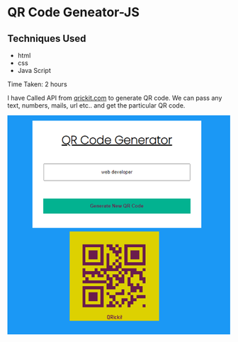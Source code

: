 # QR Code Geneator-JS

## Techniques Used
- html
- css
- Java Script

Time Taken: 2 hours

I have Called API from [qrickit.com](https://qrickit.com/qrickit_apps/qrickit_api.php) to generate QR code.  We can pass any text, numbers, mails, url etc.. and get the particular QR code.

![screen shot](./Image/screen-shot.png)